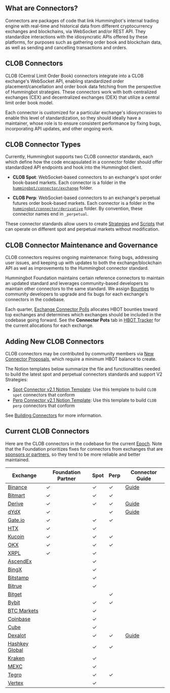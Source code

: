 ## What are Connectors?

Connectors are packages of code that link Hummingbot's internal trading engine with real-time and historical data from different cryptocurrency exchanges and blockchains, via WebSocket and/or REST API. They standardize interactions with the idiosyncratic APIs offered by these platforms, for purposes such as gathering order book and blockchain data, as well as sending and cancelling transactions and orders.

## CLOB Connectors

CLOB (Central Limit Order Book) connectors integrate into a CLOB exchange's WebSocket API, enabling standardized order placement/cancellation and order book data fetching from the perspective of Hummingbot strategies. These connectors work with both centralized exchanges (CEX) and decentralized exchanges (DEX) that utilize a central limit order book model. 

Each connector is customized for a particular exchange's idiosyncrasies to enable this level of standardization, so they should ideally have a maintainer, whose role is to ensure consistent performance by fixing bugs, incorporating API updates, and other ongoing work.

## CLOB Connector Types

Currently, Hummingbot supports two CLOB connector standards, each which define how the code encapsulated in a connector folder should offer standardized API endpoints and hook into the Hummingbot client.

* **CLOB Spot**: WebSocket-based connectors to an exchange's spot order book-based markets. Each connector is a folder in the [`hummingbot/connector/exchange`](https://github.com/hummingbot/hummingbot/tree/master/hummingbot/connector/exchange) folder.

* **CLOB Perp**: WebSocket-based connectors to an exchange's perpetual futures order book-based markets. Each connector is a folder in the [`hummingbot/connector/derivative`](https://github.com/hummingbot/hummingbot/tree/master/hummingbot/connector/derivative) folder. By convention, these connector names end in `_perpetual`.

These connector standards allow users to create [Strategies](/strategies) and [Scripts](/scripts) that can operate on different spot and perpetual markets without modification.

## CLOB Connector Maintenance and Governance

CLOB connectors requires ongoing maintenance: fixing bugs, addressing user issues, and keeping up with updates to both the exchange/blockchain API as wel as improvements to the Hummingbot connector standard.

Hummingbot Foundation maintains certain reference connectors to maintain an updated standard and leverages community-based developers to maintain other connectors to the same standard. We assign [Bounties](/bounties) to community developers to upgrade and fix bugs for each exchange's connectors in the codebase.

Each quarter, [Exchange Connector Polls](/governance/polls) allocates HBOT bounties toward top exchanges and determines which exchanges should be included in the codebase going forward. See the **Connector Pots** tab in [HBOT Tracker](https://docs.google.com/spreadsheets/d/1UNAumPMnXfsghAAXrfKkPGRH9QlC8k7Cu1FGQVL1t0M/edit?usp=sharing) for the current allocations for each exchange.

## Adding New CLOB Connectors

CLOB connectors may be contributed by community members via [New Connector Proposals](/governance/proposals), which require a minimum HBOT balance to create.

The Notion templates below summarize the file and functionalities needed to build the latest spot and perpetual connectors standards and support V2 Strategies:

* [Spot Connector v2.1 Notion Template](https://hummingbot-foundation.notion.site/Spot-Connector-v2-1-1cc43830938445c9974f43ef861d59f1): Use this template to build `CLOB spot` connectors that conform 
* [Perp Connector v2.1 Notion Template](https://hummingbot-foundation.notion.site/Perp-Connector-v2-1-57d8391eb54c40929f77067355fd551e): Use this template to build `CLOB perp` connectors that conform 

See [Building Connectors](/developers/connectors) for more information.

## Current CLOB Connectors

Here are the CLOB connectors in the codebase for the current [Epoch](/governance/epochs/). Note that the Foundation prioritizes fixes for connectors from exchanges that are [sponsors or partners](/about/sponsors), so they tend to be more reliable and better maintained.

| Exchange | Foundation Partner | Spot | Perp | Connector Guide |
|----------|-------------------|------|------|----------------|
| [Binance](./binance/index.md) | ✓ | ✓ | ✓ | [Guide](/academy-content/using-binance-with-hummingbot) |
| [Bitmart](./bitmart/index.md) | ✓ | ✓ | ✓ |  |
| [Derive](./derive/index.md) | ✓ | ✓ | ✓ | [Guide](/blog/running-a-trading-bot-with-hummingbot-on-derive/) |
| [dYdX](./dydx/index.md) | ✓ | | ✓ | [Guide](/blog/running-a-trading-bot-with-hummingbot-dashboard-on-dydx-v4/) |
| [Gate.io](./gate-io/index.md) | ✓ | ✓ | ✓ |  |
| [HTX](./huobi/index.md) | ✓ | ✓ |  |  |
| [Kucoin](./kucoin/index.md) | ✓ | ✓ | ✓ |  |
| [OKX](./okx/index.md) | ✓ | ✓ | ✓ |  |
| [XRPL](./xrpl.md) | ✓ | ✓ |  |  |
| [AscendEx](./ascendex/index.md) |  | ✓ |  |  |
| [BingX](./bing_x/index.md) | | ✓ |  | |
| [Bitstamp](./bitstamp/index.md) |  | ✓ |  |  |
| [Bitrue](./bitrue.md) |  | ✓ |  |  |
| [Bitget](./bitget-perpetual.md) |  |  | ✓ |  |
| [Bybit](./bybit.md) | | ✓ | ✓ |  |
| [BTC Markets](./btc-markets.md) |  | ✓ |  |  |
| [Coinbase](./coinbase.md) |  | ✓ |  |  |
| [Cube](./cube/index.md) | | ✓ |  |  |
| [Dexalot](./dexalot/index.md) | | ✓ | ✓ | [Guide](/blog/using-dexalot-with-hummingbot/) |
| [Hashkey Global](./hashkey/index.md) | | ✓ | ✓ |  |
| [Kraken](./kraken/index.md) |  | ✓ |  |  |
| [MEXC](./mexc/index.md) |  | ✓ |  |  |
| [Tegro](./tegro/index.md) | | ✓ | ✓ |  |
| [Vertex](./vertex.md) | | ✓ |  |  |
